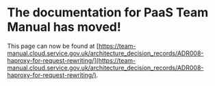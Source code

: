 
# The documentation for PaaS Team Manual has moved!
This page can now be found at [https://team-manual.cloud.service.gov.uk/architecture_decision_records/ADR008-haproxy-for-request-rewriting/](https://team-manual.cloud.service.gov.uk/architecture_decision_records/ADR008-haproxy-for-request-rewriting/).
